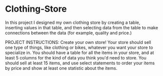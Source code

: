 # Clothing-Store
In this project I designed my own clothing store by creating a table, inserting values in that table, and then selecting data from the table to make connections between the data (for example, quality and price.)

PROJECT INSTRUCTIONS:
Create your own store! Your store should sell one type of things, like clothing or bikes, whatever you want your store to specialize in. You should have a table for all the items in your store, and at least 5 columns for the kind of data you think you'd need to store. You should sell at least 15 items, and use select statements to order your items by price and show at least one statistic about the items. 
